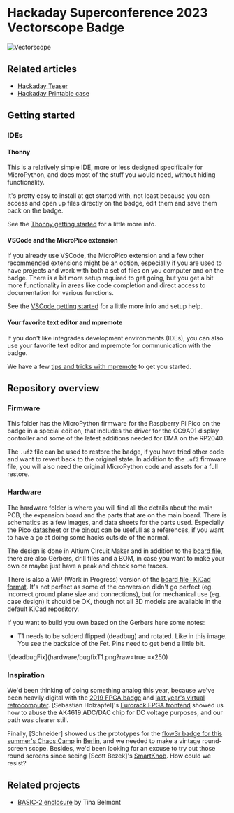 # Hackaday Superconference 2023 Vectorscope Badge

![Vectorscope](inspiration/DSC_0146_featured.png?raw=true)

## Related articles

* [Hackaday Teaser](https://hackaday.com/2023/10/18/2023-hackaday-supercon-badge-welcome-to-the-vectorscope/)
* [Hackaday Printable case](https://hackaday.com/2023/10/29/packing-for-supercon-heres-a-printable-case-for-your-badge/)

## Getting started

### IDEs

#### Thonny

This is a relatively simple IDE, more or less designed specifically for MicroPython, and does most of the stuff you would need, without hiding functionality.

It's pretty easy to install at get started with, not least because you can access and open up files directly on the badge, edit them and save them back on the badge.

See the [Thonny getting started](setup/README.md#Thonny) for a little more info.

#### VSCode and the MicroPico extension

If you already use VSCode, the MicroPico extension and a few other recommended extensions might be an option, especially if you are used to have projects and work with both a set of files on you computer and on the badge. There is a bit more setup required to get going, but you get a bit more functionality in areas like code completion and direct access to documentation for various functions.

See the [VSCode getting started](setup/README.md#VSCode) for a little more info and setup help.

#### Your favorite text editor and mpremote

If you don't like integrades development environments (IDEs), you can also use your favorite text editor and mpremote for communication with the badge.

We have a few [tips and tricks with mpremote](setup/README.md#mpremote) to get you started.

## Repository overview

### Firmware

This folder has the MicroPython firmware for the Raspberry Pi Pico on the badge in a special edition, that includes the driver for the GC9A01 display controller and some of the latest additions needed for DMA on the RP2040.

The ```.uf2``` file can be used to restore the badge, if you have tried other code and want to revert back to the original state. In addition to the ```.uf2``` firmware file, you will also need the original MicroPython code and assets for a full restore.

### Hardware

The hardware folder is where you will find all the details about the main PCB, the expansion board and the parts that are on the main board. There is schematics as a few images, and data sheets for the parts used. Especially the Pico [datasheet](hardware/datasheets/pico-datasheet.pdf?raw=true) or the [pinout](hardware/datasheets/pico_pinout.png?raw=true) can be usefull as a references, if you want to have a go at doing some hacks outside of the normal.

The design is done in Altium Circuit Maker and in addition to the [board file](hardware/vectorscope/vectorscope.CSPcbDoc?raw=true), there are also Gerbers, drill files and a BOM, in case you want to make your own or maybe just have a peak and check some traces.

There is also a WiP (Work in Progress) version of the [board file i KiCad format](hardware/vectorscope/vectorscope.kicad_pcb?raw=true). It's not perfect as some of the conversion didn't go perfect (eg. incorrect ground plane size and connections), but for mechanical use (eg. case design) it should be OK, though not all 3D models are available in the default KiCad repository.

If you want to build you own based on the Gerbers here some notes:
- T1 needs to be solderd flipped (deadbug) and rotated. Like in this image. You see the backside of the Fet. Pins need to get bend a little bit.

![deadbugFix](hardware/bugfixT1.png?raw=true =x250)

### Inspiration

We'd been thinking of doing something analog this year, because we've been heavily digital with the [2019 FPGA badge](https://hackaday.com/2019/11/04/gigantic-fpga-in-a-game-boy-form-factor-2019-supercon-badge-is-a-hardware-siren-song/) and [last year's virtual retrocomputer](https://hackaday.com/2022/10/12/the-2022-supercon-badge-is-a-handheld-trip-through-computing-history/).  [Sebastian Holzapfel]'s [Eurorack FPGA frontend](https://hackaday.com/2023/02/13/an-open-hardware-eurorack-compatible-audio-fpga-front-end/) showed us how to abuse the AK4619 ADC/DAC chip for DC voltage purposes, and our path was clearer still.  

Finally, [Schneider] showed us the prototypes for the [flow3r badge for this summer's Chaos Camp](https://flow3r.garden/) in [Berlin](https://hackaday.com/2023/03/27/hackaday-berlin-was-bonkers/), and we needed to make a vintage round-screen scope.  Besides, we'd been looking for an excuse to try out those round screens since seeing [Scott Bezek]'s [SmartKnob](https://github.com/scottbez1/smartknob).  How could we resist?

## Related projects

- [BASIC-2 enclosure](https://github.com/softegg/supercon-2023-badge-enclosure/tree/main/BASIC-2) by Tina Belmont
